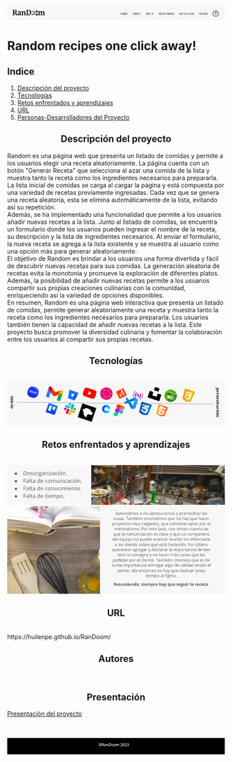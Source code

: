 <img  src="./assets/readme/readme_img.png">
<h1 font-size=18px font-family=Yeseva One, cursive; >Random recipes one click away!</h1>


## Indice 

  1. [Descripción del proyecto](#descripcion-del-proyecto) <!-- Descripción del proyecto. Qué hace la aplicación -->
  2. [Tecnologías](#tecnologias) <!-- Tecnologías usadas en el desarrollo -->
  3. [Retos enfrentados y aprendizajes](#retos-enfrentados)<!-- Retos enfrentados -->
  4. [URL](#url)<!-- URL de la aplicación desplegada. -->
  5. [Personas-Desarrolladores del Proyecto](#autores) <!-- Autores -->
  


<h2 align="center" class="descripcion-del-proyecto">Descripción del proyecto</h2>
<p>Random es una página web que presenta un listado de comidas y permite a los usuarios elegir una receta aleatoriamente. La página cuenta con un botón "Generar Receta" que selecciona al azar una comida de la lista y muestra tanto la receta como los ingredientes necesarios para prepararla.
<br>
La lista inicial de comidas se carga al cargar la página y está compuesta por una variedad de recetas previamente ingresadas. Cada vez que se genera una receta aleatoria, esta se elimina automáticamente de la lista, evitando así su repetición.
<br>
Además, se ha implementado una funcionalidad que permite a los usuarios añadir nuevas recetas a la lista. Junto al listado de comidas, se encuentra un formulario donde los usuarios pueden ingresar el nombre de la receta, su descripción y la lista de ingredientes necesarios. Al enviar el formulario, la nueva receta se agrega a la lista existente y se muestra al usuario como una opción más para generar aleatoriamente.
<br>
El objetivo de Random es brindar a los usuarios una forma divertida y fácil de descubrir nuevas recetas para sus comidas. La generación aleatoria de recetas evita la monotonía y promueve la exploración de diferentes platos. Además, la posibilidad de añadir nuevas recetas permite a los usuarios compartir sus propias creaciones culinarias con la comunidad, enriqueciendo así la variedad de opciones disponibles.
<br>
En resumen, Random es una página web interactiva que presenta un listado de comidas, permite generar aleatoriamente una receta y muestra tanto la receta como los ingredientes necesarios para prepararla. Los usuarios también tienen la capacidad de añadir nuevas recetas a la lista. Este proyecto busca promover la diversidad culinaria y fomentar la colaboración entre los usuarios al compartir sus propias recetas.
</p>
                   
<h2 align="center" class="tecnologias">Tecnologías</h2>
<br>
<img  src="./assets/readme/tecnologias.png">
<br>
<h2 align="center" class="retos-enfrentados">Retos enfrentados y aprendizajes</h2>
<br>
<img  src="./assets/readme/obstaculos.png">
<img  src="./assets/readme/aprendizajes.png">
<br>
<h2 align="center" class="url">URL</h2>
<br>
https://huilenpe.github.io/RanDoom/
<br>
<h2 align="center" class="autores">Autores</h2>
<br>
<!-- |[<img src="https://avatars.githubusercontent.com/u/125603610?v=4" width=115><br><sub>Jesus Fajardo</sub>](https://github.com/JFCTito)|[<img src="https://avatars.githubusercontent.com/u/131254707?v=4"width=115><br><sub>Ariel Paricio</sub>](https://github.com/Arielparicio28)| [<img src="https://avatars.githubusercontent.com/u/131238839?v=4" width=115><br><sub>Huilen Peña</sub>](https://github.com/HuilenPe) | [<img src="https://avatars.githubusercontent.com/u/122879094?v=4" width=115><br><sub>Federico Martino</sub>](https://github.com/Federicojaviermartino) | [<img src="" width=115><br><sub>Trinidad Diez</sub>] (https://github.com/trinitytenrabbit) |
| :---: | :---: | :---: | :---: | -->

<h2 align="center" class="presentacion">Presentación</h2

 [Presentación del proyecto](https://docs.google.com/presentation/d/1gP7s4HxYT8FHZFldJX68DcYnLeX7yIheRLu7BIb8HPU/edit?usp=sharing)
<br>
<br>
<br>

<img  src="./assets/readme/readme_img2.png">